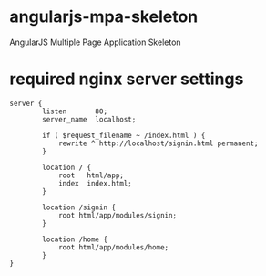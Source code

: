 # angularjs-mpa-skeleton
AngularJS Multiple Page Application Skeleton

# required nginx server settings

```
server {
        listen       80;
        server_name  localhost;

        if ( $request_filename ~ /index.html ) {
            rewrite ^ http://localhost/signin.html permanent;
        }

        location / {
            root   html/app;
            index  index.html;
        }

        location /signin {
            root html/app/modules/signin;
        }

        location /home {
            root html/app/modules/home;
        }
}
```